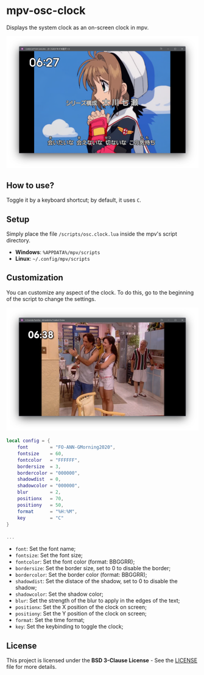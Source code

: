 # mpv-osc-clock

Displays the system clock as an on-screen clock in mpv.

![Screenshot1](/docs/screenshot1.png)

## How to use?

Toggle it by a keyboard shortcut; by default, it uses `C`.

## Setup

Simply place the file `/scripts/osc.clock.lua` inside the mpv's script directory.

- **Windows**: `%APPDATA%/mpv/scripts`
- **Linux**: `~/.config/mpv/scripts`

## Customization

You can customize any aspect of the clock. To do this, go to the beginning of the script to change the settings.

![Screenshot1](/docs/screenshot2.png)

```lua
local config = {
    font        = "FO-ANN-GMorning2020",
    fontsize    = 60,
    fontcolor   = "FFFFFF",
    bordersize  = 3,
    bordercolor = "000000",
    shadowdist  = 0,
    shadowcolor = "000000",
    blur        = 2,
    positionx   = 70,
    positiony   = 50,
    format      = "%H:%M",
    key         = "C"
}

...
```

- `font`: Set the font name;
- `fontsize`: Set the font size;
- `fontcolor`: Set the font color (format: BBGGRR);
- `bordersize`: Set the border size, set to 0 to disable the border;
- `bordercolor`: Set the border color (format: BBGGRR);
- `shadowdist`: Set the distace of the shadow, set to 0 to disable the shadow;
- `shadowcolor`: Set the shadow color;
- `blur`: Set the strength of the blur to apply in the edges of the text;
- `positionx`: Set the X position of the clock on screen;
- `positiony`: Set the Y position of the clock on screen;
- `format`: Set the time format;
- `key`: Set the keybinding to toggle the clock;

## License

This project is licensed under the __BSD 3-Clause License__ - See the [LICENSE](./LICENSE) file for more details.
